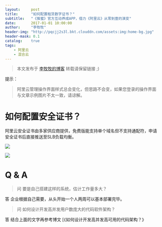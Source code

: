 ```yaml
---
layout:     post
title:      "如何配置租赁数字证书？"
subtitle:   "《推蜜》官方互动养成APP，借力《阿里云》从零到壹的演变"
date:       2017-01-01 10:00:00
author:     "李牧牧"
header-img: "http://pqcjj2s3l.bkt.clouddn.com/assets:img:home-bg.jpg"
header-mask: 0.1
catalog:    true
tags:
    - 阿里云
    - 混合云
---
```


> 本文发布于 [李牧牧的博客](http://limumu.me) 转载请保留链接 ;)

  



提示：

> 阿里云管理操作界面样式总会变化，但思路不会变，如果您登录的操作界面与文章示例图片不太一致，请谅解。



# 如何配置安全证书？

阿里云安全证书由多家供应商提供，免费版能支持单个域名但不支持通配符，申请安全证书后直接推送至SLB负载均衡。


![](http://pqcjj2s3l.bkt.clouddn.com/assets:post:img:20170405_create_https.png)

![](http://pqcjj2s3l.bkt.clouddn.com/assets:post:img:20170405_create_https_plugin.png)



# Q & A

> 问 要是自己搭建这样的系统，估计工作量多大？

答 企业根据自己需要，从头开始一个人两周可以基本部署完毕。

> 问 如何设计开发高并发用户数庞大的代码软件架构？

答 结合上面的文字再参考博文 [《如何设计开发高并发高可用的代码架构？》











